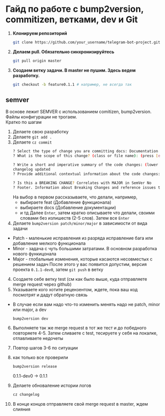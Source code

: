 # Гайд по работе с bump2version, commitizen, ветками, dev и Git
1. **Клонируем репозиторий** 

   ```bash
   git clone https://github.com/your_username/telegram-bot-project.git
   ```
2. **Делаем pull. Обязательно синхронизируйтесь**

    ```bash
    git pull origin master
    ```
3. **Создаем ветку задачи. В master не пушим. Здесь ведем разработку.**
    ```bash
    git checkout -b feature0.1.1 # например, не всегда так
    ```
## semver
В основе лежит SEMVER с использованием comitizen, bump2version. Файлы конфигурации не трогаем. \
Кратко по шагам
1. Делаете свою разработку 
2. Делаете `git add .`
3. Делаете `cz commit`
    ```bash
    ? Select the type of change you are committing docs: Documentation only changes
    ? What is the scope of this change? (class or file name): (press [enter] to skip)
 
    ? Write a short and imperative summary of the code changes: (lower case and no period)
    changelog updated
    ? Provide additional contextual information about the code changes: (press [enter] to skip)
 
    ? Is this a BREAKING CHANGE? Correlates with MAJOR in SemVer No
    ? Footer. Information about Breaking Changes and reference issues that this commit closes: (press [enter] to skip)
    ```
    На выбор в первом рассказываете, что делали, например,
    * выбираете feat (Добавление функционала)
    * выбираете docs (Добавление документации)
    * и тд
    Далее `Enter`, затем кратко описываете что делали, своими словами без излишеств (2-5 слов). Затем все `Enter`
3. Делаете `bump2version patch/minor/major` в зависимости от вида задачи
* Patch - маленькие исправления из разряда исправление бага или добавление мелкого функционала
* Minor - задача с чуть большими затратами. В основном разработка нового функицонала
* Major - глобальные изменения, которые касаются несовместых с решением задач
После этого у вас появится допустим, версия проекта `0.1.1-dev0`, затем `git push` в ветку
4. Создаете себе ветку test (см как было выше, куда отправляете merge request через github)
5. Указываете кого хотите рецензентом, ждете, пока ваш код посмотрят и дадут обратную связь
* В случае если вам надо что-то изменить менять надо не patch, minor или major, a dev
    ```bash
    bump2version dev
    ```
6. Выполняете так же merge request в тот же тест и до победного повторяете 4-5. Затем сливаете с test, тесируете у себя на локалке, отлавливаете недочеты
7. Повтор шагов 3-6 по ситуации
8. как только все проверили 
    ```bash
    bump2version release
    ```
    0.1.1-dev0 -> 0.1.1
9. Делаете обноваление истории логов

    ```bash
    cz changelog
    ```
10. В конце концов отправляете свой merge request в master, ждем слияния

